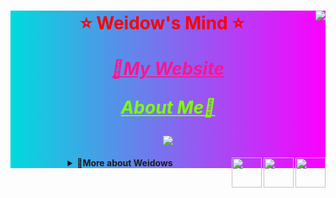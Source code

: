 <!--
 * @Author: Weidows
 * @Date: 2020-07-27 10:28:29
 * @LastEditors: Weidows
 * @LastEditTime: 2020-12-04 23:01:23
 * @FilePath: \Weidows\Others\test.md
 * 这个markdown是显示在github-profile界面上的
-->

<div align="center" style="background-color: #00dbde;background-image: linear-gradient(90deg, #00dbde 0%, #fc00ff 100%);">

  <!-- 常用语言 -->
  <!-- <img src="https://github-readme-stats.vercel.app/api/top-langs/?username=Weidows&langs_count=8&theme=tokyonight&layout=compact" /> -->

  <!-- 评级 -->
  <img align="right" src="https://github-readme-stats.vercel.app/api?username=Weidows&show_icons=true&theme=synthwave" />

  <!-- Website badge -->
  <!-- <p align="center">
  <a href="https://www.anandmainali.com.np" target="_blank"><img alt="Website" src="https://img.shields.io/badge/Website-www.anandmainali.com.np-blue?style=flat&logo=google-chrome"></a>
  </p> -->



  <h1 style="color:red;">

  ⭐️ Weidow's Mind ⭐️

  <a href="https://weidows.github.io" target="_blank" style="color:deeppink;">_🚀My Website_</a>

  <a href="https://weidows.github.io/About-me" target="_blank" style="color:chartreuse;">_About Me💩_</a>

  <!-- 访问计数 -->
  <img src="https://profile-counter.glitch.me/{Weidows}/count.svg" />

  </h1>

  <details>
    <summary>
      <img align="right" width="48px" src="https://cdn.jsdelivr.net/gh/Weidows/Images/img/Avatar/tudoulei.png" />
      <img align="right" width="48px" src="https://cdn.jsdelivr.net/gh/Weidows/Images/img/Avatar/tudoulei.png" />
      <img align="right" width="48px" src="https://cdn.jsdelivr.net/gh/Weidows/Images/img/Avatar/tudoulei.png" />
      <b>🎉More about Weidows</b>
    </summary>

  <!-- 语言列表 -->
  <!-- <h3 align="center">Languages</h3> -->
  <!-- <p align="center">
      <img
        alt="Go"
        src="https://img.shields.io/badge/-Go-00ADD8?style=for-the-badge&logo=Go&logoColor=fff"
      />
      <img
        alt="Kotlin"
        src="https://img.shields.io/badge/-Kotlin-0095D5?style=for-the-badge&logo=Kotlin&logoColor=fff"
      />
      <img
        alt="Java"
        src="https://img.shields.io/badge/-Java-007396?style=for-the-badge&logo=Java&logoColor=fff"
      />
      <img
        alt="TypeScript"
        src="https://img.shields.io/badge/-TypeScript-007ACC?style=for-the-badge&logo=TypeScript&logoColor=fff"
      />
      <img
        alt="Rust"
        src="https://img.shields.io/badge/-Rust-000?style=for-the-badge&logo=Rust&logoColor=fff"
      />
      <img
        alt="Python"
        src="https://img.shields.io/badge/-Python-3776AB?style=for-the-badge&logo=Python&logoColor=fff"
      />
      <img
        alt="C++"
        src="https://img.shields.io/badge/-C++-00599C?style=for-the-badge&logo=C%2B%2B&logoColor=fff"
      />
      <img
        alt="GNU Bash"
        src="https://img.shields.io/badge/-GNU%20Bash-4EAA25?style=for-the-badge&logo=GNU%20Bash&logoColor=fff"
      />
      <img
        alt="Dart"
        src="https://img.shields.io/badge/-Dart-0175C2?style=for-the-badge&logo=Dart&logoColor=fff"
      />
    </p> -->

  - 暂无数据.
  </details>

</div>
